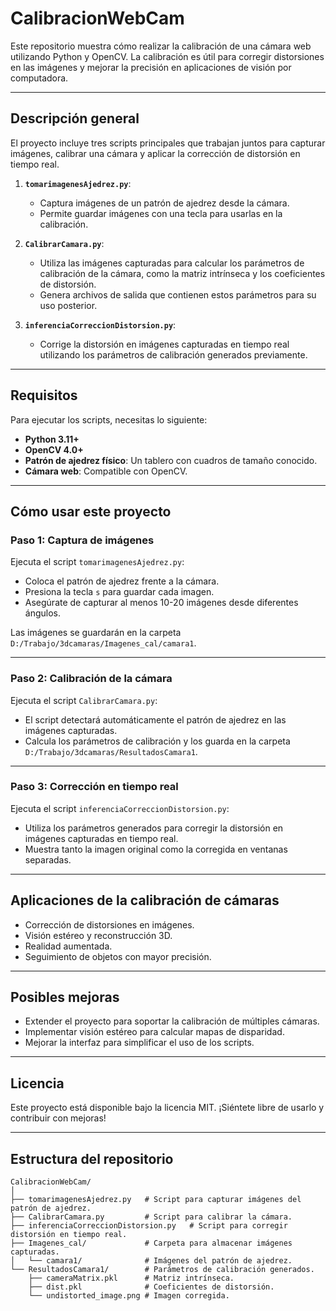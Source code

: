 # **CalibracionWebCam**

Este repositorio muestra cómo realizar la calibración de una cámara web utilizando Python y OpenCV. La calibración es útil para corregir distorsiones en las imágenes y mejorar la precisión en aplicaciones de visión por computadora.

---

## **Descripción general**

El proyecto incluye tres scripts principales que trabajan juntos para capturar imágenes, calibrar una cámara y aplicar la corrección de distorsión en tiempo real.

1. **`tomarimagenesAjedrez.py`**:
   - Captura imágenes de un patrón de ajedrez desde la cámara.
   - Permite guardar imágenes con una tecla para usarlas en la calibración.

2. **`CalibrarCamara.py`**:
   - Utiliza las imágenes capturadas para calcular los parámetros de calibración de la cámara, como la matriz intrínseca y los coeficientes de distorsión.
   - Genera archivos de salida que contienen estos parámetros para su uso posterior.

3. **`inferenciaCorreccionDistorsion.py`**:
   - Corrige la distorsión en imágenes capturadas en tiempo real utilizando los parámetros de calibración generados previamente.

---

## **Requisitos**

Para ejecutar los scripts, necesitas lo siguiente:

- **Python 3.11+**
- **OpenCV 4.0+**
- **Patrón de ajedrez físico**: Un tablero con cuadros de tamaño conocido.
- **Cámara web**: Compatible con OpenCV.

---

## **Cómo usar este proyecto**

### **Paso 1: Captura de imágenes**
Ejecuta el script `tomarimagenesAjedrez.py`:
- Coloca el patrón de ajedrez frente a la cámara.
- Presiona la tecla `s` para guardar cada imagen.
- Asegúrate de capturar al menos 10-20 imágenes desde diferentes ángulos.

Las imágenes se guardarán en la carpeta `D:/Trabajo/3dcamaras/Imagenes_cal/camara1`.

---

### **Paso 2: Calibración de la cámara**
Ejecuta el script `CalibrarCamara.py`:
- El script detectará automáticamente el patrón de ajedrez en las imágenes capturadas.
- Calcula los parámetros de calibración y los guarda en la carpeta `D:/Trabajo/3dcamaras/ResultadosCamara1`.

---

### **Paso 3: Corrección en tiempo real**
Ejecuta el script `inferenciaCorreccionDistorsion.py`:
- Utiliza los parámetros generados para corregir la distorsión en imágenes capturadas en tiempo real.
- Muestra tanto la imagen original como la corregida en ventanas separadas.

---

## **Aplicaciones de la calibración de cámaras**
- Corrección de distorsiones en imágenes.
- Visión estéreo y reconstrucción 3D.
- Realidad aumentada.
- Seguimiento de objetos con mayor precisión.

---

## **Posibles mejoras**
- Extender el proyecto para soportar la calibración de múltiples cámaras.
- Implementar visión estéreo para calcular mapas de disparidad.
- Mejorar la interfaz para simplificar el uso de los scripts.

---

## **Licencia**
Este proyecto está disponible bajo la licencia MIT. ¡Siéntete libre de usarlo y contribuir con mejoras!

---

## **Estructura del repositorio**

```plaintext
CalibracionWebCam/
│
├── tomarimagenesAjedrez.py   # Script para capturar imágenes del patrón de ajedrez.
├── CalibrarCamara.py         # Script para calibrar la cámara.
├── inferenciaCorreccionDistorsion.py   # Script para corregir distorsión en tiempo real.
├── Imagenes_cal/             # Carpeta para almacenar imágenes capturadas.
│   └── camara1/              # Imágenes del patrón de ajedrez.
└── ResultadosCamara1/        # Parámetros de calibración generados.
    ├── cameraMatrix.pkl      # Matriz intrínseca.
    ├── dist.pkl              # Coeficientes de distorsión.
    └── undistorted_image.png # Imagen corregida.
